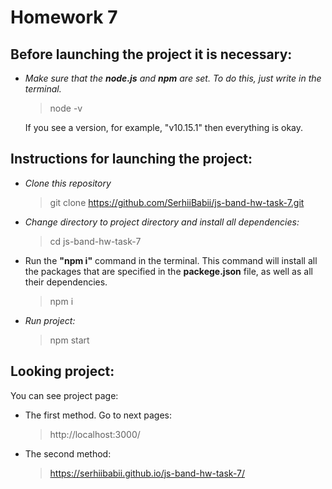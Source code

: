 # Homework 7

## Before launching the project it is necessary:

- _Make sure that the **node.js** and **npm** are set. To do this, just write in the terminal._

  > node -v

  If you see a version, for example, "v10.15.1" then everything is okay.

## Instructions for launching the project:

- _Clone this repository_

  > git clone https://github.com/SerhiiBabii/js-band-hw-task-7.git

- _Change directory to project directory and install all dependencies:_

  > cd js-band-hw-task-7

- Run the **"npm i"** command in the terminal. This command will install all the packages that are specified in the **packege.json** file, as well as all their dependencies.

  > npm i

- _Run project:_
  > npm start

## Looking project:

You can see project page:

- The first method. Go to next pages:

  > http://localhost:3000/

- The second method:

  > https://serhiibabii.github.io/js-band-hw-task-7/